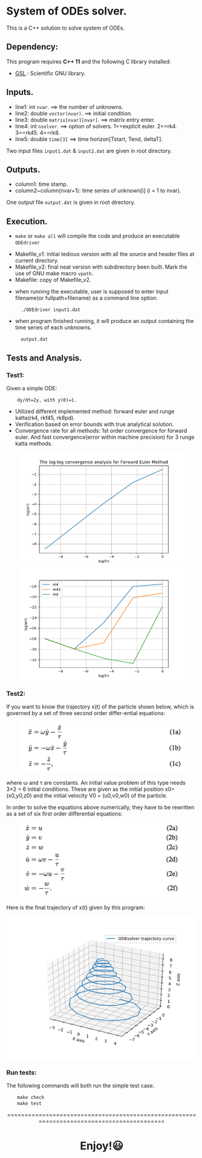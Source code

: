
# System of ODEs solver.

This is a C++ solution to solve system of ODEs.

## Dependency:

This program requires **C++ 11** and the following C library installed:

- [GSL](https://www.gnu.org/software/gsl/) : Scientific GNU library.


## Inputs.

* line1: int `nvar`. ==> the number of unknowns.
* line2: double `vector(nvar)`. ==> initial condition. 
* line3: double `matrix[nvar][nvar]`. ==> matrix entry enter.
* line4: int `nsolver`. ==> option of solvers.
        1==explicit euler.
        2==rk4.
        3==rk45.
        4==rk8.
* line5: double `time[3]` ==> time horizon[Tstart, Tend, deltaT].

Two input files `input1.dat` & `input2.dat` are given in root directory.

## Outputs.

* column1: time stamp.
* column2~column(nvar+1): time series of unknown[i] (i = 1 to nvar).

One output file `output.dat` is given in root directory.


## Execution.

- `make` or `make all` will compile the code and produce an executable `ODEdriver`

* Makefile_v1: initial tedious version with all the source and header files at current directory.
* Makefile_v2: final neat version with subdirectory been built. Mark the use of GNU make macro `vpath`.
* Makefile: copy of Makefile_v2.
  
- when running the executable, user is supposed to enter input filename(or fullpath+filename) as a command line option. 

        ./ODEdriver input1.dat


- when program finished running, it will produce an output containing the time series of each unknowns.

        output.dat


## Tests and Analysis.

### Test1:

Given a simple ODE: 
        
        dy/dt=2y, with y(0)=1. 
        
        
- Utilized different implemented method: forward euler and runge katta(rk4, rkf45, rk8pd). 
- Verification based on error bounds with true analytical solution.
- Convergence rate for all methods: 1st order convergence for forward euler. And fast convergence(error within machine precision) for 3 runge katta methods.

<p align="center">
<img width="440" height="300" src="/doc/convergence_euler.png"> <img width="440" height="300" src="/doc/convergence_rk.png">
</p>


### Test2:

If you want to know the trajectory x(t) of the particle shown below, which is governed by a set of three second order differ-ential equations:

<p align="center">
<img src="/doc/ode_1.png">
</p>


where ω and τ are constants. An initial value problem of this type needs 3×2 = 6 initial conditions. These are given as the initial position x0= (x0,y0,z0) and the initial velocity V0 = (u0,v0,w0) of the particle.

In order to solve the equations above numerically, they have to be rewritten as a set of six first order differential equations:

<p align="center">
<img src="/doc/ode_2.png">
</p>


Here is the final trajectory of x(t) given by this program:
<p align="center">
<img src="/doc/ODE_trajectory.png">
</p>

### Run tests:

The following commands will both run the simple test case. 

        make check
        make test


<p align="center">==========================================================================================</p>

# <p align="center"> Enjoy!:smiley: </p>


